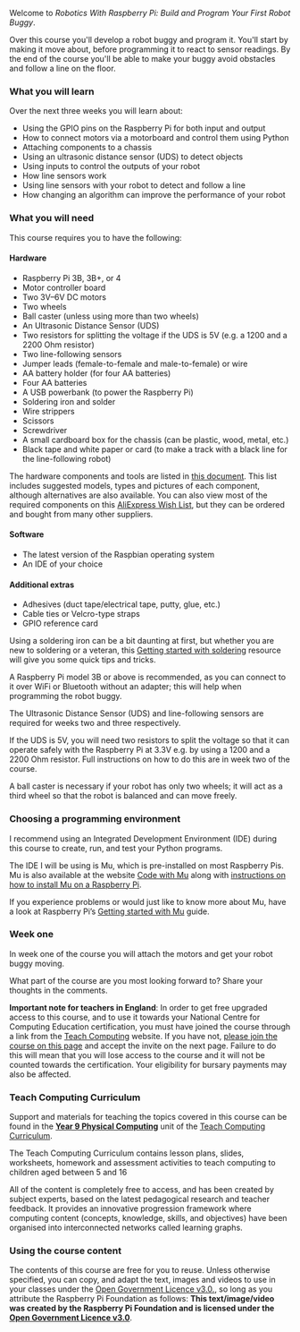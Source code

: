 Welcome to *Robotics With Raspberry Pi: Build and Program Your First Robot Buggy*.

Over this course you'll develop a robot buggy and program it. You'll start by making it move about, before programming it to react to sensor readings. By the end of the course you'll be able to make your buggy avoid obstacles and follow a line on the floor.

### What you will learn

Over the next three weeks you will learn about:

+ Using the GPIO pins on the Raspberry Pi for both input and output
+ How to connect motors via a motorboard and control them using Python
+ Attaching components to a chassis
+ Using an ultrasonic distance sensor (UDS) to detect objects
+ Using inputs to control the outputs of your robot
+ How line sensors work
+ Using line sensors with your robot to detect and follow a line 
+ How changing an algorithm can improve the performance of your robot

### What you will need

This course requires you to have the following:

#### Hardware

+ Raspberry Pi 3B, 3B+, or 4
+ Motor controller board
+ Two 3V–6V DC motors
+ Two wheels
+ Ball caster (unless using more than two wheels)
+ An Ultrasonic Distance Sensor (UDS)
+ Two resistors for splitting the voltage if the UDS is 5V (e.g. a 1200 and a 2200 Ohm resistor)
+ Two line-following sensors
+ Jumper leads (female-to-female and male-to-female) or wire
+ AA battery holder (for four AA batteries)
+ Four AA batteries
+ A USB powerbank (to power the Raspberry Pi) 
+ Soldering iron and solder
+ Wire strippers
+ Scissors
+ Screwdriver
+ A small cardboard box for the chassis (can be plastic, wood, metal, etc.)
+ Black tape and white paper or card (to make a track with a black line for the line-following robot)

The hardware components and tools are listed in [this document](https://rpf-futurelearn.s3-eu-west-1.amazonaws.com/Robotics+-+Robot+Buggy/PDFs/Robot+buggy+components+and+tools+list.pdf). This list includes suggested models, types and pictures of each component, although alternatives are also available. You can also view most of the required components on this [AliExpress Wish List](https://my.aliexpress.com/wishlist/shared.htm?groupId=100000018016415), but they can be ordered and bought from many other suppliers.

#### Software

+ The latest version of the Raspbian operating system
+ An IDE of your choice

#### Additional extras

+ Adhesives (duct tape/electrical tape, putty, glue, etc.)
+ Cable ties or Velcro-type straps
+ GPIO reference card

Using a soldering iron can be a bit daunting at first, but whether you are new to soldering or a veteran, this [Getting started with soldering](https://projects.raspberrypi.org/en/projects/getting-started-with-soldering) resource will give you  some quick tips and tricks.

A Raspberry Pi model 3B or above is recommended, as you can connect to it over WiFi or Bluetooth without an adapter; this will help when programming the robot buggy.

The Ultrasonic Distance Sensor (UDS) and line-following sensors are required for weeks two and three respectively. 

If the UDS is 5V, you will need two resistors to split the voltage so that it can operate safely with the Raspberry Pi at 3.3V e.g. by using a 1200 and a 2200 Ohm resistor. Full instructions on how to do this are in week two of the course.

A ball caster is necessary if your robot has only two wheels; it will act as a third wheel so that the robot is balanced and can move freely.

### Choosing a programming environment

I recommend using an Integrated Development Environment (IDE) during this course to create, run, and test your Python programs.

The IDE I will be using is Mu, which is pre-installed on most Raspberry Pis. Mu is also available at the website [Code with Mu](https://codewith.mu/) along with [instructions on how to install Mu on a Raspberry Pi](https://codewith.mu/en/howto/1.0/install_raspberry_pi).

If you experience problems or would just like to know more about Mu, have a look at Raspberry Pi’s [Getting started with Mu](https://projects.raspberrypi.org/en/projects/getting-started-with-mu) guide.

### Week one

In week one of the course you will attach the motors and get your robot buggy moving.

What part of the course are you most looking forward to? Share your thoughts in the comments.

**Important note for teachers in England**: In order to get free upgraded access to this course, and to use it towards your National Centre for Computing Education certification, you must have joined the course through a link from the [Teach Computing](https://teachcomputing.org/courses) website. If you have not, [please join the course on this page](https://teachcomputing.org/courses/CO224/robotics-with-raspberry-pi-build-and-program-your-first-robot-buggy) and accept the invite on the next page. Failure to do this will mean that you will lose access to the course and it will not be counted towards the certification. Your eligibility for bursary payments may also be affected.

### Teach Computing Curriculum

Support and materials for teaching the topics covered in this course can be found in the [**Year 9 Physical Computing**](https://teachcomputing.org/curriculum/key-stage-3/physical-computing?utm_source=FutureLearn&utm_medium=LearningPlatform&utm_campaign=TCC_link&utm_content=robot) unit of the [Teach Computing Curriculum](https://teachcomputing.org/curriculum?utm_source=FutureLearn&utm_medium=LearningPlatform&utm_campaign=TCC_link&utm_content=robot).

The Teach Computing Curriculum contains lesson plans, slides, worksheets, homework and assessment activities to teach computing to children aged between 5 and 16

All of the content is completely free to access, and has been created by subject experts, based on the latest pedagogical research and teacher feedback. It provides an innovative progression framework where computing content (concepts, knowledge, skills, and objectives) have been organised into interconnected networks called learning graphs.

### Using the course content

The contents of this course are free for you to reuse. Unless otherwise specified, you can copy, and adapt the text, images and videos to use in your classes under the [Open Government Licence v3.0.](http://www.nationalarchives.gov.uk/doc/open-government-licence/version/3/), so long as you attribute the Raspberry Pi Foundation as follows: **This text/image/video was created by the Raspberry Pi Foundation and is licensed under the [Open Government Licence v3.0](http://www.nationalarchives.gov.uk/doc/open-government-licence/version/3/)**.
